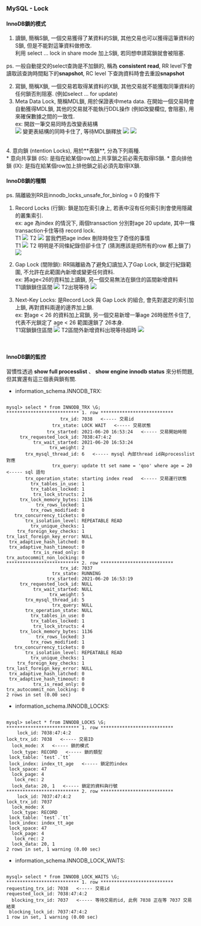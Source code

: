 ### MySQL - Lock

#### InnoDB鎖的模式
1. 讀鎖, 簡稱S鎖, 一個交易獲得了某資料的S鎖, 其他交易也可以獲得這筆資料的S鎖, 但是不能對這筆資料做修改. <br>
   利用 select ... lock in share mode 加上S鎖, 若同想申請寫鎖就會被阻塞. <br>

ps. 一般自動提交的select查詢是不加鎖的, 稱為 **consistent read**, RR level下會讀取該查詢時間點下的**snapshot**, RC level 下查詢資料時會去重設**snapshot**

2. 寫鎖, 簡稱X鎖, 一個交易若取得某資料的X鎖, 其他交易就不能獲取同筆資料的任何鎖否則阻塞. (例如select ... for update)
3. Meta Data Lock, 簡稱MDL鎖, 用於保證表中meta data. 在開始一個交易時會自動獲得MDL鎖, 其他的交易就不能執行DDL操作 (例如改變欄位, 會阻塞), 用來確保數據之間的一致性. <br>
ex: 開啟一筆交易同時去改變表結構 <br>
![](./img/MDL_Start_transaction.png)
變更表結構的同時卡住了, 等待MDL鎖釋放
![](./img/MDL_MODIFY_TABLE.png)
![](./img/MDL_Waiting_Lock.png)
<br>
4. 意向鎖 (ntention Locks), 用於**表鎖**, 分為下列兩種. <br>
* 意向共享鎖 (IS): 是指在給某個row加上共享鎖之前必需先取得IS鎖.
* 意向排他鎖 (IX): 是指在給某個row加上排他鎖之前必須先取得IX鎖.
<br>

#### InnoDB鎖的種類
ps. 隔離級別RR且innodb_locks_unsafe_for_binlog = 0 的條件下 <br>
1. Record Locks (行鎖): 鎖是加在索引身上, 若表中沒有任何索引則會使用隱藏的叢集索引. <br>
ex: age 為index 的情況下, 兩個transaction 分別對age 20 update, 其中一條transaction卡住等待 record lock. <br>
T1
![](./img/RECORD_LOCK_1.png)
T2 
![](./img/RECORD_LOCK_2.png)
當我們把age index 刪除時發生了奇怪的事情 <br>
T1
![](./img/RECORD_LOCK_FAILURE1.png)
T2 明明是不同條紀錄但卻卡住了 (猜測應該是把所有的row 都上鎖了)
![](./img/RECORD_LOCK_FAILURE2.png)

2. Gap Lock (間隙鎖): RR隔離級為了避免幻讀加入了Gap Lock, 鎖定行紀錄範圍, 不允許在此範圍內新增或變更任何資料. <br>
ex: 將age<26的資料加上讀鎖, 另一個交易無法在鎖住的區間新增資料 <br>
T1讀鎖鎖住區間
![](./img/GAP_LOCK_T1.png)
T2出現等待
![](./img/GAP_LOCK_T2.png)

3. Next-Key Locks: 是Record Lock 與 Gap Lock 的組合, 會先對選定的索引加上鎖, 再對資料兩邊的邊界加上鎖. <br>
ex: 對age < 26 的資料加上寫鎖, 另一個交易新增一筆age 26時居然卡住了, 代表不光鎖定了 age < 26 範圍還鎖了 26本身. <br>
T1寫鎖鎖住區間
![](./img/NEXT-KEY_LOCK_T1.png)
T2區間外新增資料出現等待超時
![](./img/NEXT-KEY_LOCK_T2.png)
   
<br>

#### InnoDB鎖的監控
習慣性透過 **show full processlist** 、 **show engine innodb status**  來分析問題, 但其實還有這三個表與鎖有關. <br>
* information_schema.INNODB_TRX:

```text

mysql> select * from INNODB_TRX \G;
*************************** 1. row ***************************
                    trx_id: 7038   <----- 交易id
                 trx_state: LOCK WAIT   <----- 交易狀態   
               trx_started: 2021-06-20 16:53:24   <----- 交易開始時間
     trx_requested_lock_id: 7038:47:4:2
          trx_wait_started: 2021-06-20 16:53:24
                trx_weight: 2
       trx_mysql_thread_id: 6   <----- mysql 內部thread id與processlist對應
                 trx_query: update tt set name = 'qoo' where age = 20 <----- sql 語句
       trx_operation_state: starting index read   <----- 交易運行狀態
         trx_tables_in_use: 1
         trx_tables_locked: 1
          trx_lock_structs: 2
     trx_lock_memory_bytes: 1136
           trx_rows_locked: 1
         trx_rows_modified: 0
   trx_concurrency_tickets: 0
       trx_isolation_level: REPEATABLE READ
         trx_unique_checks: 1
    trx_foreign_key_checks: 1
trx_last_foreign_key_error: NULL
 trx_adaptive_hash_latched: 0
 trx_adaptive_hash_timeout: 0
          trx_is_read_only: 0
trx_autocommit_non_locking: 0
*************************** 2. row ***************************
                    trx_id: 7037
                 trx_state: RUNNING
               trx_started: 2021-06-20 16:53:19
     trx_requested_lock_id: NULL
          trx_wait_started: NULL
                trx_weight: 5
       trx_mysql_thread_id: 5
                 trx_query: NULL
       trx_operation_state: NULL
         trx_tables_in_use: 0
         trx_tables_locked: 1
          trx_lock_structs: 4
     trx_lock_memory_bytes: 1136
           trx_rows_locked: 3
         trx_rows_modified: 1
   trx_concurrency_tickets: 0
       trx_isolation_level: REPEATABLE READ
         trx_unique_checks: 1
    trx_foreign_key_checks: 1
trx_last_foreign_key_error: NULL
 trx_adaptive_hash_latched: 0
 trx_adaptive_hash_timeout: 0
          trx_is_read_only: 0
trx_autocommit_non_locking: 0
2 rows in set (0.00 sec)

```

* information_schema.INNODB_LOCKS:
```text

mysql> select * from INNODB_LOCKS \G;
*************************** 1. row ***************************
    lock_id: 7038:47:4:2
lock_trx_id: 7038   <----- 交易ID
  lock_mode: X   <----- 鎖的模式
  lock_type: RECORD   <----- 鎖的類型
 lock_table: `test`.`tt`
 lock_index: index_tt_age   <----- 鎖定的index
 lock_space: 47
  lock_page: 4
   lock_rec: 2
  lock_data: 20, 1   <----- 鎖定的資料與行號
*************************** 2. row ***************************
    lock_id: 7037:47:4:2
lock_trx_id: 7037
  lock_mode: X
  lock_type: RECORD
 lock_table: `test`.`tt`
 lock_index: index_tt_age
 lock_space: 47
  lock_page: 4
   lock_rec: 2
  lock_data: 20, 1
2 rows in set, 1 warning (0.00 sec)

```

* information_schema.INNODB_LOCK_WAITS:
```text

mysql> select * from INNODB_LOCK_WAITS \G;
*************************** 1. row ***************************
requesting_trx_id: 7038   <----- 交易id
requested_lock_id: 7038:47:4:2
  blocking_trx_id: 7037   <----- 等待交易的id, 此例 7038 正在等 7037 交易結束
 blocking_lock_id: 7037:47:4:2
1 row in set, 1 warning (0.00 sec)

```
